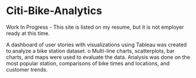 # Citi-Bike-Analytics

Work In Progress - This site is listed on my resume, but it is not employer ready at this time.

A dashboard of user stories with visualizations using Tableau was created to analyze a bike station dataset. 
o	Multi-line charts, scatterplots, bar charts, and maps were used to evaluate the data. Analysis was done on the most popular station, comparisons of bike times and locations, and customer trends.


